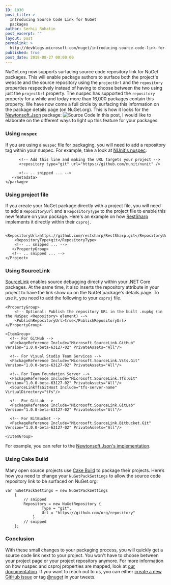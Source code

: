 ```yaml
---
ID: 1030
post_title: >
  Introducing Source Code Link for NuGet
  packages
author: Serhii Rohatin
post_excerpt: ""
layout: post
permalink: >
  http://devblogs.microsoft.com/nuget/introducing-source-code-link-for-nuget-packages-2/
published: true
post_date: 2018-08-27 00:00:00
---
```

NuGet.org now supports surfacing source code repository link for NuGet packages. This will enable package authors to surface both the project's website and the source repository using the `projectUrl` and the `repository` properties respectively instead of having to choose between the two using just the `projectUrl` property. The nuspec has supported the `repository` property for a while and today more than 16,000 packages contain this property. We have now come a full circle by surfacing this information on the package details page (on NuGet.org). This is how it looks for the [Newtonsoft.Json][1] package: ![Source Code][2] In this post, I would like to elaborate on the different ways to light up this feature for your packages.

### Using `nuspec`

If you are using a `nuspec` file for packaging, you will need to add a repository tag within your nuspec. For example, take a look at [NUnit's nuspec][3]: <!-- .. snipped ... -->

          <!-- Add this line and making the URL targets your project --> 
          <repository type="git" url="https://github.com/nunit/nunit" />
    
          <!-- .. snipped ... --> 
       </metadata> 
    </package>
    

### Using project file

If you create your NuGet package directly with a project file, you will need to add a `RepositoryUrl` and a `RepositoryType` to the project file to enable this new feature on your package. Here's an example on how [RestSharp][4] implements it directly within their `csproj`. <!-- .. snipped ... -->

        <RepositoryUrl>https://github.com/restsharp/RestSharp.git</RepositoryUrl> 
        <RepositoryType>git</RepositoryType> 
        <!-- .. snipped ... --> 
       </PropertyGroup> 
       <!-- .. snipped ... --> 
    </Project>
    

### Using SourceLink

[SourceLink][5] enables source debugging directly within your .NET Core packages. At the same time, it also inserts the repository attribute in your project to have the link show up on the NuGet package's details page. To use it, you need to add the following to your `csproj` file.

<pre class="highlight"><code>&lt;PropertyGroup&gt;
    &lt;!-- Optional: Publish the repository URL in the built .nupkg (in the NuSpec &lt;Repository&gt; element) --&gt;
    &lt;PublishRepositoryUrl&gt;true&lt;/PublishRepositoryUrl&gt;
&lt;/PropertyGroup&gt;

&lt;ItemGroup&gt;
  &lt;!-- For GitHub --&gt;
  &lt;PackageReference Include="Microsoft.SourceLink.GitHub" Version="1.0.0-beta-63127-02" PrivateAssets="All"/&gt;

  &lt;!-- For Visual Studio Team Services --&gt;
  &lt;PackageReference Include="Microsoft.SourceLink.Vsts.Git" Version="1.0.0-beta-63127-02" PrivateAssets="All"/&gt;

  &lt;!-- For Team Foundation Server --&gt;
  &lt;PackageReference Include="Microsoft.SourceLink.Tfs.Git" Version="1.0.0-beta-63127-02" PrivateAssets="All"/&gt;
  &lt;SourceLinkTfsGitHost Include="tfs-server-name" VirtualDirectory="tfs"/&gt;

  &lt;!-- For GitLab --&gt;
  &lt;PackageReference Include="Microsoft.SourceLink.GitLab" Version="1.0.0-beta-63127-02" PrivateAssets="All"/&gt;

  &lt;!-- For BitBucket --&gt;
  &lt;PackageReference Include="Microsoft.SourceLink.Bitbucket.Git" Version="1.0.0-beta-63127-02" PrivateAssets="All"/&gt;

&lt;/ItemGroup&gt;</code></pre>

For example, you can refer to the [Newtonsoft.Json's implementation][6].

### Using Cake Build

Many open source projects use [Cake Build][7] to package their projects. Here’s how you need to change your `NuGetPackSettings` to allow the source code repository link to be surfaced on NuGet.org:

<pre class="highlight"><code>var nuGetPackSettings = new NuGetPackSettings
    {
        // snipped
        Repository = new NuGetRepository {
                Type = "git",
                Url = "https://github.com/org/repository"
            }
        // snipped
    };</code></pre>

### Conclusion

With these small changes to your packaging process, you will quickly get a source code link next to your project. You won't have to choose between your project page or your project repository anymore. For more information on how nuspec and csproj properties are mapped, look at [our documentation][8]. If you want to reach out to us, you can either [create a new GitHub issue][9] or tag [@nuget][10] in your tweets.

 [1]: https://www.nuget.org/packages/Newtonsoft.Json/
 [2]: https://devblogs.microsoft.com/nuget/wp-content/uploads/sites/49/2019/05/source-code-example.png
 [3]: https://github.com/nunit/nunit/blob/master/nuget/framework/nunit.nuspec#L11
 [4]: https://github.com/restsharp/RestSharp/blob/develop/RestSharp/RestSharp.csproj#L8
 [5]: https://github.com/dotnet/sourcelink
 [6]: https://github.com/JamesNK/Newtonsoft.Json/blob/master/Src/Newtonsoft.Json/Newtonsoft.Json.csproj#L24,L38
 [7]: https://cakebuild.net/
 [8]: https://docs.microsoft.com/en-us/nuget/reference/msbuild-targets#pack-target/
 [9]: https://github.com/NuGet/Home/issues/new
 [10]: https://twitter.com/nuget